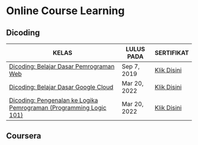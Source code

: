 # Online Course Learning

## Dicoding

| KELAS | LULUS PADA | SERTIFIKAT |
-----|-----|-------
|[Dicoding: Belajar Dasar Pemrograman Web](https://github.com/RiyanRIS/sertifikat/tree/master/dicoding/Belajar%20Dasar%20Pemrograman%20Web) | Sep 7, 2019| [Klik Disini](https://www.dicoding.com/certificates/98XWKDJ40XM3)|
|[Dicoding: Belajar Dasar Google Cloud](https://github.com/riyanris)|Mar 20, 2022|[Klik Disini](https://github.com/riyanris)|
|[Dicoding: Pengenalan ke Logika Pemrograman (Programming Logic 101)](https://github.com/riyanris)|Mar 20, 2022|[Klik Disini](https://github.com/riyanris)|


## Coursera

